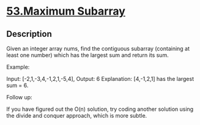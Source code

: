 # [53.Maximum Subarray](https://leetcode.com/problems/maximum-subarray/)
        
## Description
        
Given an integer array nums, find the contiguous subarray&nbsp;(containing at least one number) which has the largest sum and return its sum.

Example:


Input: [-2,1,-3,4,-1,2,1,-5,4],
Output: 6
Explanation:&nbsp;[4,-1,2,1] has the largest sum = 6.


Follow up:

If you have figured out the O(n) solution, try coding another solution using the divide and conquer approach, which is more subtle.
